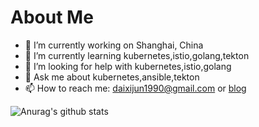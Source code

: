 # About Me

- 🔭 I’m currently working on Shanghai, China
- 🌱 I’m currently learning kubernetes,istio,golang,tekton
- 🤔 I’m looking for help with kubernetes,istio,golang
- 💬 Ask me about kubernetes,ansible,tekton
- 📫 How to reach me: daixijun1990@gmail.com or [blog](https://linuxyunwei.com)

![Anurag's github stats](https://github-readme-stats.daixijun.vercel.app/api?username=daixijun&show_icons=true&theme=merko)
